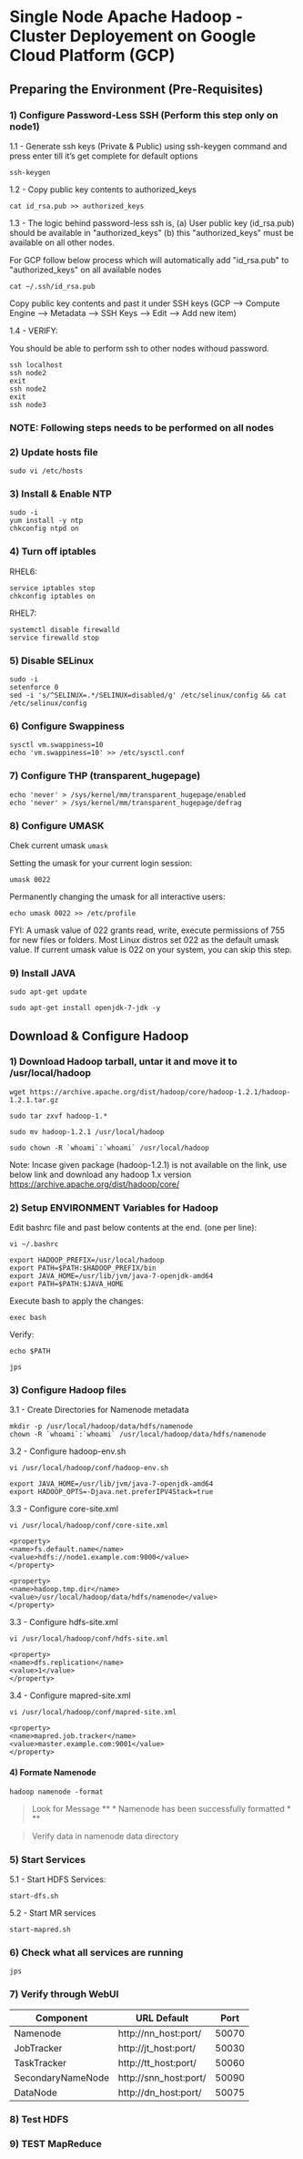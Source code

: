 # Single Node Apache Hadoop - Cluster Deployement on Google Cloud Platform (GCP)

## Preparing the Environment (Pre-Requisites)

### 1) Configure Password-Less SSH (Perform this step only on node1)

1.1 - Generate ssh keys (Private & Public) using ssh-keygen command and press enter till it’s get complete for
default options

`ssh-keygen `

1.2 - Copy public key contents to authorized_keys

`cat id_rsa.pub >> authorized_keys `

1.3 - The logic behind password-less ssh is, (a) User public key (id_rsa.pub) should be available in "authorized_keys" (b) this "authorized_keys" must be available on all other nodes. 

For GCP follow below process which will automatically add "id_rsa.pub" to "authorized_keys" on all available nodes

`cat ~/.ssh/id_rsa.pub`

Copy public key contents and past it under SSH keys (GCP --> Compute Engine --> Metadata --> SSH Keys --> Edit --> Add new item)

1.4 - VERIFY:

You should be able to perform ssh to other nodes withoud password.

```
ssh localhost
ssh node2
exit
ssh node2
exit
ssh node3
```

### NOTE: Following steps needs to be performed on all nodes

### 2) Update hosts file

`sudo vi /etc/hosts`

### 3) Install & Enable NTP

```
sudo -i
yum install -y ntp
chkconfig ntpd on
```

### 4) Turn off iptables
RHEL6:

```
service iptables stop
chkconfig iptables on
```

RHEL7:

```
systemctl disable firewalld
service firewalld stop
```


### 5) Disable SELinux
```
sudo -i
setenforce 0
sed -i 's/^SELINUX=.*/SELINUX=disabled/g' /etc/selinux/config && cat /etc/selinux/config
```

### 6) Configure Swappiness
```
sysctl vm.swappiness=10
echo 'vm.swappiness=10' >> /etc/sysctl.conf
```

### 7) Configure THP (transparent_hugepage)

```
echo 'never' > /sys/kernel/mm/transparent_hugepage/enabled
echo 'never' > /sys/kernel/mm/transparent_hugepage/defrag
```
### 8) Configure UMASK
Chek current umask
`umask`

Setting the umask for your current login session:

`umask 0022`

Permanently changing the umask for all interactive users:

`echo umask 0022 >> /etc/profile`

FYI:
A umask value of 022 grants read, write, execute permissions of 755 for new files or folders. Most Linux distros set 022 as the default umask value. If current umask value is 022 on your system, you can skip this step.

### 9) Install JAVA
```
sudo apt-get update

sudo apt-get install openjdk-7-jdk -y
```

## Download & Configure Hadoop

### 1) Download Hadoop tarball, untar it and move it to /usr/local/hadoop

```
wget https://archive.apache.org/dist/hadoop/core/hadoop-1.2.1/hadoop-1.2.1.tar.gz

sudo tar zxvf hadoop-1.*

sudo mv hadoop-1.2.1 /usr/local/hadoop

sudo chown -R `whoami`:`whoami` /usr/local/hadoop
```

Note:
Incase given package (hadoop-1.2.1) is not available on the link, use below link and download any hadoop 1.x version
https://archive.apache.org/dist/hadoop/core/

### 2) Setup ENVIRONMENT Variables for Hadoop
Edit bashrc file and past below contents at the end. (one per line):

`vi ~/.bashrc`

```
export HADOOP_PREFIX=/usr/local/hadoop
export PATH=$PATH:$HADOOP_PREFIX/bin
export JAVA_HOME=/usr/lib/jvm/java-7-openjdk-amd64
export PATH=$PATH:$JAVA_HOME
```

Execute bash to apply the changes:

`exec bash`

Verify:
```
echo $PATH

jps
```

### 3) Configure Hadoop files
3.1 - Create Directories for Namenode metadata

```
mkdir -p /usr/local/hadoop/data/hdfs/namenode
chown -R `whoami`:`whoami` /usr/local/hadoop/data/hdfs/namenode
```

3.2 - Configure hadoop-env.sh

`vi /usr/local/hadoop/conf/hadoop-env.sh`

```
export JAVA_HOME=/usr/lib/jvm/java-7-openjdk-amd64
export HADOOP_OPTS=-Djava.net.preferIPV4Stack=true
```

3.3 - Configure core-site.xml

`vi /usr/local/hadoop/conf/core-site.xml`

```
<property>
<name>fs.default.name</name>
<value>hdfs://node1.example.com:9000</value>
</property>

<property>
<name>hadoop.tmp.dir</name>
<value>/usr/local/hadoop/data/hdfs/namenode</value>
</property>
```

3.3 - Configure hdfs-site.xml

`vi /usr/local/hadoop/conf/hdfs-site.xml`

```
<property>
<name>dfs.replication</name>
<value>1</value>
</property>
```

3.4 - Configure mapred-site.xml

`vi /usr/local/hadoop/conf/mapred-site.xml`

```
<property>
<name>mapred.job.tracker</name>
<value>master.example.com:9001</value>
</property>
```

#### 4) Formate Namenode

`hadoop namenode -format`

> Look for Message ** * Namenode has been successfully formatted *  **

> Verify data in namenode data directory

### 5) Start Services

5.1 - Start HDFS Services:

```start-dfs.sh```

5.2 - Start MR services

```start-mapred.sh```

### 6) Check what all services are running

```jps```

### 7) Verify through WebUI

| Component | URL Default | Port |
| --------- |-------------|------|
| Namenode | http://nn_host:port/ | 50070 |
| JobTracker | http://jt_host:port/ | 50030 |
| TaskTracker | http://tt_host:port/ | 50060 |
| SecondaryNameNode | http://snn_host:port/ | 50090 |
| DataNode | http://dn_host:port/ | 50075 |

### 8) Test HDFS

### 9) TEST MapReduce





